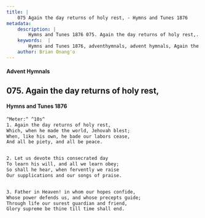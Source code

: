 ```yaml
---
title: |
    075 Again the day returns of holy rest, - Hymns and Tunes 1876
metadata:
    description: |
        Hymns and Tunes 1876 075. Again the day returns of holy rest,. Which, when he made the world, Jehovah blest;  When, like his own, he bade our labors cease, And all be piety, and all be peace. 
    keywords:  |
        Hymns and Tunes 1876, adventhymnals, advent hymnals, Again the day returns of holy rest,, Which, when he made the world, Jehovah blest; , 
    author: Brian Onang'o
---
```


#### Advent Hymnals
## 075. Again the day returns of holy rest,
####  Hymns and Tunes 1876

```txt
^Meter:^ ^10s^
1. Again the day returns of holy rest,
Which, when he made the world, Jehovah blest; 
When, like his own, he bade our labors cease,
And all be piety, and all be peace.


2. Let us devote this consecrated day
To learn his will, and all we learn obey;
So shall he hear, when fervently we raise 
Our supplications and our songs of praise.


3. Father in Heaven! in whom our hopes confide, 
Whose power defends us, and whose precepts guide; 
Through life our surest guardian and friend,
Glory supreme be thine till time shall end.
```